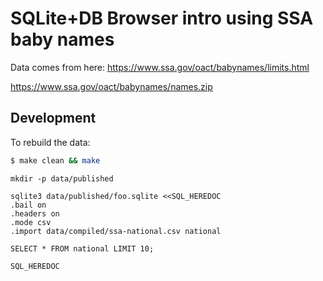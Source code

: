 # SQLite+DB Browser intro using SSA baby names

Data comes from here:
https://www.ssa.gov/oact/babynames/limits.html

https://www.ssa.gov/oact/babynames/names.zip


## Development

To rebuild the data:

```sh
$ make clean && make
```


```
mkdir -p data/published

sqlite3 data/published/foo.sqlite <<SQL_HEREDOC
.bail on
.headers on
.mode csv
.import data/compiled/ssa-national.csv national

SELECT * FROM national LIMIT 10;

SQL_HEREDOC


```
